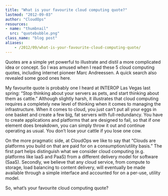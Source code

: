 ```yaml
---
title: "What is your favourite cloud computing quote?"
lastmod: "2012-09-03"
author: "CloudOps"
resources:
- name: "thumbnail"
  src: "quotebubble.png"
class_name: "blog post"
aliases:
    - /2012/09/what-is-your-favourite-cloud-computing-quote/
---
```


<p>Quotes are a simple yet powerful to illustrate and distil a more complicated idea or concept. So I was amused when I read these 5 cloud computing quotes, including internet pioneer Marc Andreessen. A quick search also revealed some good ones here.</p>

<p>My favourite quote is probably one I heard at INTEROP Las Vegas last spring: “Stop thinking about your servers as pets, and start thinking about them as cattle.” Although slightly harsh, it illustrates that cloud computing requires a completely new level of thinking when it comes to managing the infrastructure. When it comes to cloud, you just can’t put all your eggs in one basket and create a few big, fat servers with full-redundancy. You have to create applications and platforms that are designed to fail, so that if one element does breakdown, you can simply throw it out and continue operating as usual. You don’t lose your cattle if you lose one cow.</p>

<p>On the more pragmatic side, at CloudOps we like to say that “Clouds are platforms you build on that are paid for on a consumption/utility basis.” The first part helps distinguish what we consider cloud computing (e.g. platforms like IaaS and PaaS) from a different delivery model for software (SaaS). Secondly, we believe that any cloud service, from compute to storage, load balancing to content delivery, will eventually be made available through a simple interface and accounted for on a per-use, utility model.</p>

<p>So, what’s your favourite cloud computing quote?</p>